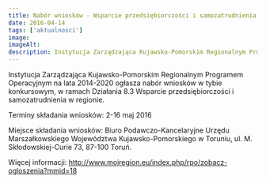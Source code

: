 ```yaml
---
title: Nabór wniosków - Wsparcie przedsiębiorczości i samozatrudnienia w regionie
date: 2016-04-14
tags: ['aktualnosci']
image:
imageAlt:
description: Instytucja Zarządzająca Kujawsko-Pomorskim Regionalnym Programem Operacyjnym na lata 2014-2020 ogłasza nabór wniosków w tybie konkursowym, w ramach Działania 8.3 Wsparcie [...]
---
```

Instytucja Zarządzająca Kujawsko-Pomorskim Regionalnym Programem Operacyjnym na lata 2014-2020 ogłasza nabór wniosków w tybie konkursowym, w ramach Działania 8.3 Wsparcie przedsiębiorczości i samozatrudnienia w regionie.

Terminy składania wniosków: 2-16 maj 2016

Miejsce składania wniosków: Biuro Podawczo-Kancelaryjne Urzędu Marszałkowskiego Województwa Kujawsko-Pomorskiego w Toruniu, ul. M. Skłodowskiej-Curie 73, 87-100 Toruń.

Więcej informacji: http://www.mojregion.eu/index.php/rpo/zobacz-ogloszenia?mmid=18